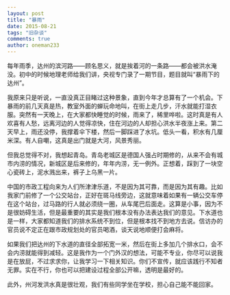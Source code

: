 ```yaml
---
layout: post
title: "暴雨"
date: 2015-08-21
tags: "旧杂谈"
comments: true
author: oneman233
---
```


每年雨季，达州的滨河路——顾名思义，就是挨着河的一条路——都会被洪水淹没。初中的时候地理老师给我们讲，央视专门录了一期节目，题目就叫“暴雨下的达州”。

我原来只是听说，一直没真正目睹过这种景象，直到今年才总算有了一个机会。下暴雨的前几天真是热，教室外面的蝉玩命地叫，在街上走几步，汗水就能打湿衣服。突然有一天晚上，在大家都快睡觉的时候，雨来了，稀里哗啦。这时真是有人欢喜有人愁，远离河边的人觉得凉快，住在河边的人却担心洪水半夜涨上来。第二天早上，雨还没停，我撑着伞下楼，然后一脚踩进了水坑。低头一看，积水有几厘米深。有人自嘲，这真是出门就是大河，风景秀丽。

但我总觉得不对，我想起青岛。青岛老城区是德国人强占时期修的，从来不会有城市内涝的情况，新城区是后来修的，年年内涝，无一例外。正想着，踩到了一块空心瓷砖上，泥水溅出来，裤子上乌黑一片。

中国的市政工程向来为人们所津津乐道，不是因为其可靠，而是因为其有趣。比如我家门前修了一个公交站台，正好在斑马线旁边，这就意味着如果有一辆公交车停在这个站台，过马路的行人就必须绕一圈，从车尾巴后面走。这算是小事，因为不是很妨碍生活，但是最重要的其实是我们根本没有办法表达我们的意见。下水道也是一样，大家都知道我们的排水系统不到位，但是根本找不到地方去说。信访办的官员说不定正在跟市政规划处的官员喝酒，谈天说地顺便打会麻将。

如果我们把达州的下水道的直径全部拓宽一米，然后在街上多加几个排水口，会不会内涝就能得到减轻。这是我作为一个门外汉的想法，可能不专业，你尽可以说我是在放屁，不过求求你，让我学习一下相关知识。你们不宣传，就应该践行不知者无罪。实在不行，你也可以把建设过程全部公开嘛，透明是最好的。

此外，州河发洪水真是很壮观，我们有些同学坐在学校，担心自己能不能回家。
